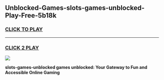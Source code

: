 
## Unblocked-Games-slots-games-unblocked-Play-Free-5b18k
<h3>
<a href="https://premium76.site?title=slots-games-unblocked&ref=22A">CLICK TO PLAY</a></h3>
<hr>

<h3>
<a href="https://premium76.site?title=slots-games-unblocked&ref=22A">CLICK 2 PLAY</a>
  
</h3>

<a href="https://premium76.site?title=slots-games-unblocked&ref=22A"><img src="https://clearcache.store/games.png"></a>


**slots-games-unblocked games unblocked: Your Gateway to Fun and Accessible Online Gaming**
